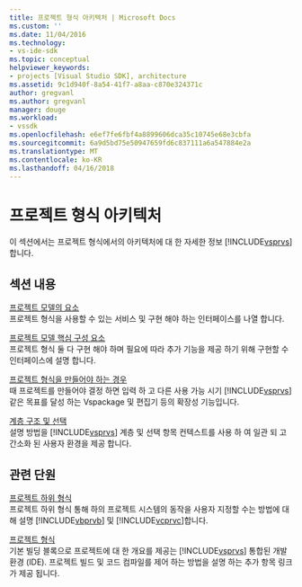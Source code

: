```yaml
---
title: 프로젝트 형식 아키텍처 | Microsoft Docs
ms.custom: ''
ms.date: 11/04/2016
ms.technology:
- vs-ide-sdk
ms.topic: conceptual
helpviewer_keywords:
- projects [Visual Studio SDK], architecture
ms.assetid: 9c1d940f-8a54-41f7-a8aa-c870e324371c
author: gregvanl
ms.author: gregvanl
manager: douge
ms.workload:
- vssdk
ms.openlocfilehash: e6ef7fe6fbf4a8899606dca35c10745e68e3cbfa
ms.sourcegitcommit: 6a9d5bd75e50947659fd6c837111a6a547884e2a
ms.translationtype: MT
ms.contentlocale: ko-KR
ms.lasthandoff: 04/16/2018
---
```

# <a name="project-types-architecture"></a>프로젝트 형식 아키텍처
이 섹션에서는 프로젝트 형식에서의 아키텍처에 대 한 자세한 정보 [!INCLUDE[vsprvs](../../code-quality/includes/vsprvs_md.md)]합니다.  
  
## <a name="in-this-section"></a>섹션 내용  
 [프로젝트 모델의 요소](../../extensibility/internals/elements-of-a-project-model.md)  
 프로젝트 형식을 사용할 수 있는 서비스 및 구현 해야 하는 인터페이스를 나열 합니다.  
  
 [프로젝트 모델 핵심 구성 요소](../../extensibility/internals/project-model-core-components.md)  
 프로젝트 형식 둘 다 구현 해야 하며 필요에 따라 추가 기능을 제공 하기 위해 구현할 수 인터페이스에 설명 합니다.  
  
 [프로젝트 형식을 만들어야 하는 경우](../../extensibility/internals/when-to-create-project-types.md)  
 때 프로젝트를 만들어야 결정 하면 입력 하 고 다른 사용 가능 시기 [!INCLUDE[vsprvs](../../code-quality/includes/vsprvs_md.md)] 같은 목표를 달성 하는 Vspackage 및 편집기 등의 확장성 기능입니다.  
  
 [계층 구조 및 선택](../../extensibility/internals/hierarchies-and-selection.md)  
 설명 방법을 [!INCLUDE[vsprvs](../../code-quality/includes/vsprvs_md.md)] 계층 및 선택 항목 컨텍스트를 사용 하 여 일관 되 고 간소화 된 사용자 환경을 제공 합니다.  
  
## <a name="related-sections"></a>관련 단원  
 [프로젝트 하위 형식](../../extensibility/internals/project-subtypes.md)  
 프로젝트 하위 형식 통해 하의 프로젝트 시스템의 동작을 사용자 지정할 수는 방법에 대해 설명 [!INCLUDE[vbprvb](../../code-quality/includes/vbprvb_md.md)] 및 [!INCLUDE[vcprvc](../../code-quality/includes/vcprvc_md.md)]합니다.  
  
 [프로젝트 형식](../../extensibility/internals/project-types.md)  
 기본 빌딩 블록으로 프로젝트에 대 한 개요를 제공는 [!INCLUDE[vsprvs](../../code-quality/includes/vsprvs_md.md)] 통합된 개발 환경 (IDE). 프로젝트 빌드 및 코드 컴파일를 제어 하는 방법을 설명 하는 추가 항목 링크가 제공 됩니다.